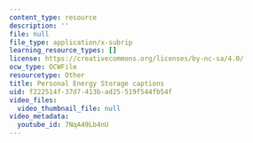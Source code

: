 ```yaml
---
content_type: resource
description: ''
file: null
file_type: application/x-subrip
learning_resource_types: []
license: https://creativecommons.org/licenses/by-nc-sa/4.0/
ocw_type: OCWFile
resourcetype: Other
title: Personal Energy Storage captions
uid: f222514f-37d7-413b-ad25-519f544fb54f
video_files:
  video_thumbnail_file: null
video_metadata:
  youtube_id: 7NqA49Lb4nU
---
```

